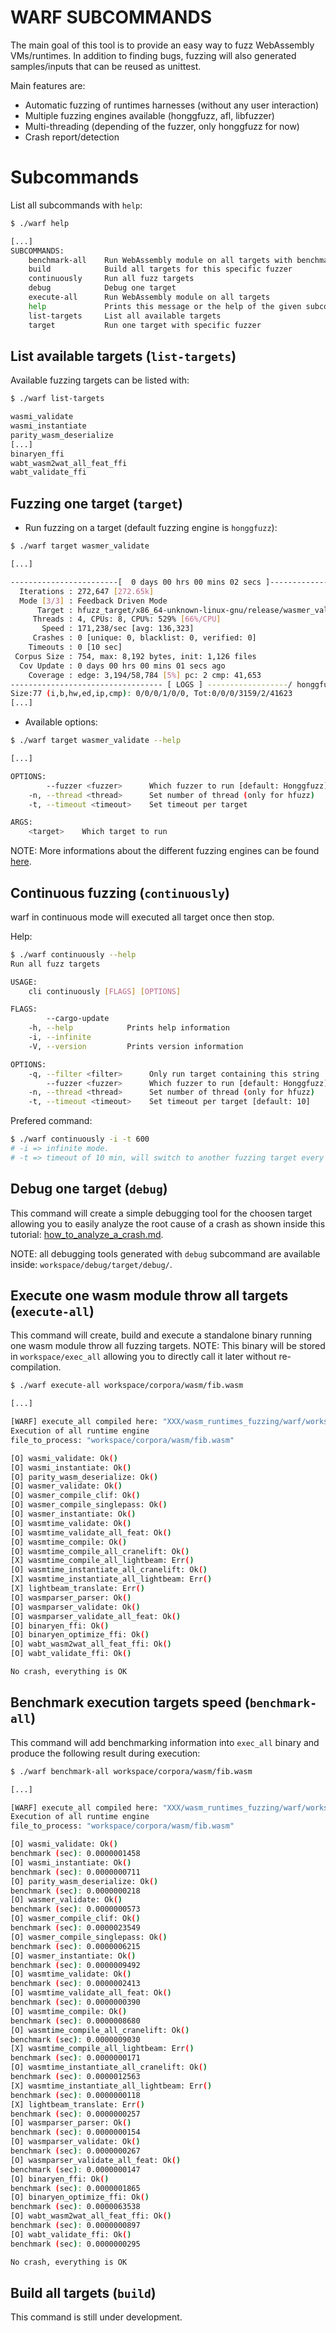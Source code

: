 # WARF SUBCOMMANDS

The main goal of this tool is to provide an easy way to fuzz WebAssembly VMs/runtimes.
In addition to finding bugs, fuzzing will also generated samples/inputs that can be reused as unittest.


Main features are:
- Automatic fuzzing of runtimes harnesses (without any user interaction)
- Multiple fuzzing engines available (honggfuzz, afl, libfuzzer)
- Multi-threading (depending of the fuzzer, only honggfuzz for now)
- Crash report/detection


# Subcommands

List all subcommands with `help`:
``` sh
$ ./warf help

[...]
SUBCOMMANDS:
    benchmark-all    Run WebAssembly module on all targets with benchmark
    build            Build all targets for this specific fuzzer
    continuously     Run all fuzz targets
    debug            Debug one target
    execute-all      Run WebAssembly module on all targets
    help             Prints this message or the help of the given subcommand(s)
    list-targets     List all available targets
    target           Run one target with specific fuzzer
```

## List available targets (`list-targets`)

Available fuzzing targets can be listed with:
```sh
$ ./warf list-targets

wasmi_validate
wasmi_instantiate
parity_wasm_deserialize
[...]
binaryen_ffi
wabt_wasm2wat_all_feat_ffi
wabt_validate_ffi
```

## Fuzzing one target (`target`)

- Run fuzzing on a target (default fuzzing engine is `honggfuzz`):
``` sh
$ ./warf target wasmer_validate

[...]

------------------------[  0 days 00 hrs 00 mins 02 secs ]----------------------
  Iterations : 272,647 [272.65k]
  Mode [3/3] : Feedback Driven Mode
      Target : hfuzz_target/x86_64-unknown-linux-gnu/release/wasmer_validate
     Threads : 4, CPUs: 8, CPU%: 529% [66%/CPU]
       Speed : 171,238/sec [avg: 136,323]
     Crashes : 0 [unique: 0, blacklist: 0, verified: 0]
    Timeouts : 0 [10 sec]
 Corpus Size : 754, max: 8,192 bytes, init: 1,126 files
  Cov Update : 0 days 00 hrs 00 mins 01 secs ago
    Coverage : edge: 3,194/58,784 [5%] pc: 2 cmp: 41,653
---------------------------------- [ LOGS ] ------------------/ honggfuzz 2.0 /-
Size:77 (i,b,hw,ed,ip,cmp): 0/0/0/1/0/0, Tot:0/0/0/3159/2/41623
[...]
```

- Available options:
``` sh
$ ./warf target wasmer_validate --help

[...]

OPTIONS:
        --fuzzer <fuzzer>      Which fuzzer to run [default: Honggfuzz]  [possible values: Afl, Honggfuzz, Libfuzzer]
    -n, --thread <thread>      Set number of thread (only for hfuzz)
    -t, --timeout <timeout>    Set timeout per target

ARGS:
    <target>    Which target to run
```
NOTE: More informations about the different fuzzing engines can be found [here](FUZZING_ENGINES.md).


## Continuous fuzzing (`continuously`)

warf in continuous mode will executed all target once then stop.

Help:
``` sh
$ ./warf continuously --help
Run all fuzz targets

USAGE:
    cli continuously [FLAGS] [OPTIONS]

FLAGS:
        --cargo-update    
    -h, --help            Prints help information
    -i, --infinite        
    -V, --version         Prints version information

OPTIONS:
    -q, --filter <filter>      Only run target containing this string
        --fuzzer <fuzzer>      Which fuzzer to run [default: Honggfuzz]  [possible values: Afl, Honggfuzz, Libfuzzer]
    -n, --thread <thread>      Set number of thread (only for hfuzz)
    -t, --timeout <timeout>    Set timeout per target [default: 10]
```

Prefered command:
``` sh
$ ./warf continuously -i -t 600
# -i => infinite mode.
# -t => timeout of 10 min, will switch to another fuzzing target every 10 min.
```

## Debug one target (`debug`)

This command will create a simple debugging tool for the choosen target allowing you to easily analyze the root cause of a crash as shown inside this tutorial: [how_to_analyze_a_crash.md](how_to_analyze_a_crash.md).

NOTE: all debugging tools generated with `debug` subcommand are available inside: `workspace/debug/target/debug/`.


## Execute one wasm module throw all targets (`execute-all`)

This command will create, build and execute a standalone binary running one wasm module throw all fuzzing targets.
NOTE: This binary will be stored in `workspace/exec_all` allowing you to directly call it later without re-compilation.

``` sh
$ ./warf execute-all workspace/corpora/wasm/fib.wasm

[...]

[WARF] execute_all compiled here: "XXX/wasm_runtimes_fuzzing/warf/workspace/exec_all"
Execution of all runtime engine
file_to_process: "workspace/corpora/wasm/fib.wasm"

[O] wasmi_validate: Ok()
[O] wasmi_instantiate: Ok()
[O] parity_wasm_deserialize: Ok()
[O] wasmer_validate: Ok()
[O] wasmer_compile_clif: Ok()
[O] wasmer_compile_singlepass: Ok()
[O] wasmer_instantiate: Ok()
[O] wasmtime_validate: Ok()
[O] wasmtime_validate_all_feat: Ok()
[O] wasmtime_compile: Ok()
[O] wasmtime_compile_all_cranelift: Ok()
[X] wasmtime_compile_all_lightbeam: Err()
[O] wasmtime_instantiate_all_cranelift: Ok()
[X] wasmtime_instantiate_all_lightbeam: Err()
[X] lightbeam_translate: Err()
[O] wasmparser_parser: Ok()
[O] wasmparser_validate: Ok()
[O] wasmparser_validate_all_feat: Ok()
[O] binaryen_ffi: Ok()
[O] binaryen_optimize_ffi: Ok()
[O] wabt_wasm2wat_all_feat_ffi: Ok()
[O] wabt_validate_ffi: Ok()

No crash, everything is OK
```

## Benchmark execution targets speed (`benchmark-all`)

This command will add benchmarking information into `exec_all` binary and produce the following result during execution:

``` sh
$ ./warf benchmark-all workspace/corpora/wasm/fib.wasm

[...]

[WARF] execute_all compiled here: "XXX/wasm_runtimes_fuzzing/warf/workspace/exec_all"
Execution of all runtime engine
file_to_process: "workspace/corpora/wasm/fib.wasm"

[O] wasmi_validate: Ok()
benchmark (sec): 0.0000001458
[O] wasmi_instantiate: Ok()
benchmark (sec): 0.0000000711
[O] parity_wasm_deserialize: Ok()
benchmark (sec): 0.0000000218
[O] wasmer_validate: Ok()
benchmark (sec): 0.0000000573
[O] wasmer_compile_clif: Ok()
benchmark (sec): 0.0000023549
[O] wasmer_compile_singlepass: Ok()
benchmark (sec): 0.0000006215
[O] wasmer_instantiate: Ok()
benchmark (sec): 0.0000009492
[O] wasmtime_validate: Ok()
benchmark (sec): 0.0000002413
[O] wasmtime_validate_all_feat: Ok()
benchmark (sec): 0.0000000390
[O] wasmtime_compile: Ok()
benchmark (sec): 0.0000008680
[O] wasmtime_compile_all_cranelift: Ok()
benchmark (sec): 0.0000009030
[X] wasmtime_compile_all_lightbeam: Err()
benchmark (sec): 0.0000000171
[O] wasmtime_instantiate_all_cranelift: Ok()
benchmark (sec): 0.0000012563
[X] wasmtime_instantiate_all_lightbeam: Err()
benchmark (sec): 0.0000000118
[X] lightbeam_translate: Err()
benchmark (sec): 0.0000000257
[O] wasmparser_parser: Ok()
benchmark (sec): 0.0000000154
[O] wasmparser_validate: Ok()
benchmark (sec): 0.0000000267
[O] wasmparser_validate_all_feat: Ok()
benchmark (sec): 0.0000000147
[O] binaryen_ffi: Ok()
benchmark (sec): 0.0000001865
[O] binaryen_optimize_ffi: Ok()
benchmark (sec): 0.0000063538
[O] wabt_wasm2wat_all_feat_ffi: Ok()
benchmark (sec): 0.0000000897
[O] wabt_validate_ffi: Ok()
benchmark (sec): 0.0000000295

No crash, everything is OK
```

## Build all targets (`build`)

This command is still under development.
